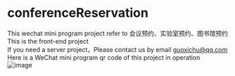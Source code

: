 # conferenceReservation
This wechat mini program project refer to 会议预约、实验室预约、图书馆预约<br>
This is the front-end project<br>
If you need a server project，Please contact us by email guoxichu@qq.com<br>
Here is a WeChat mini program qr code of this project in operation<br>
![image](https://github.com/Equal-gc/conferenceReservation/blob/master/demo.jpg)

